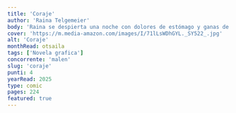 ```yaml
---
title: 'Coraje'
author: 'Raina Telgemeier'
body: 'Raina se despierta una noche con dolores de estómago y ganas de vomitar. Lo que en un principio cree que es un virus contagioso se convierte en la expresión física de su ansiedad.'
cover: 'https://m.media-amazon.com/images/I/71lLsWDhGYL._SY522_.jpg'
alt: 'Coraje'
monthRead: otsaila
tags: ['Novela grafica']
concorrente: 'malen'
slug: 'coraje'
punti: 4
yearRead: 2025
type: comic
pages: 224
featured: true
---
```

